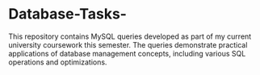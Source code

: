 # Database-Tasks-
This repository contains MySQL queries developed as part of my current university coursework this semester. The queries demonstrate practical applications of database management concepts, including various SQL operations and optimizations.
